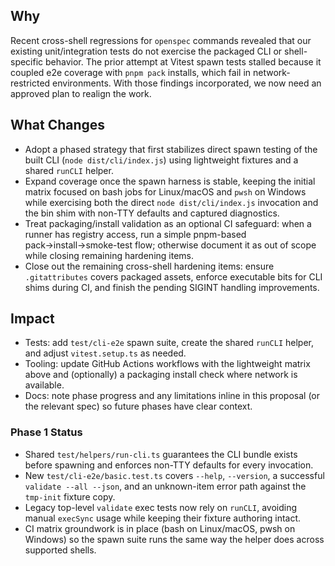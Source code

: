 ## Why
Recent cross-shell regressions for `openspec` commands revealed that our existing unit/integration tests do not exercise the packaged CLI or shell-specific behavior. The prior attempt at Vitest spawn tests stalled because it coupled e2e coverage with `pnpm pack` installs, which fail in network-restricted environments. With those findings incorporated, we now need an approved plan to realign the work.

## What Changes
- Adopt a phased strategy that first stabilizes direct spawn testing of the built CLI (`node dist/cli/index.js`) using lightweight fixtures and a shared `runCLI` helper.
- Expand coverage once the spawn harness is stable, keeping the initial matrix focused on bash jobs for Linux/macOS and `pwsh` on Windows while exercising both the direct `node dist/cli/index.js` invocation and the bin shim with non-TTY defaults and captured diagnostics.
- Treat packaging/install validation as an optional CI safeguard: when a runner has registry access, run a simple pnpm-based pack→install→smoke-test flow; otherwise document it as out of scope while closing remaining hardening items.
- Close out the remaining cross-shell hardening items: ensure `.gitattributes` covers packaged assets, enforce executable bits for CLI shims during CI, and finish the pending SIGINT handling improvements.

## Impact
- Tests: add `test/cli-e2e` spawn suite, create the shared `runCLI` helper, and adjust `vitest.setup.ts` as needed.
- Tooling: update GitHub Actions workflows with the lightweight matrix above and (optionally) a packaging install check where network is available.
- Docs: note phase progress and any limitations inline in this proposal (or the relevant spec) so future phases have clear context.

### Phase 1 Status
- Shared `test/helpers/run-cli.ts` guarantees the CLI bundle exists before spawning and enforces non-TTY defaults for every invocation.
- New `test/cli-e2e/basic.test.ts` covers `--help`, `--version`, a successful `validate --all --json`, and an unknown-item error path against the `tmp-init` fixture copy.
- Legacy top-level `validate` exec tests now rely on `runCLI`, avoiding manual `execSync` usage while keeping their fixture authoring intact.
- CI matrix groundwork is in place (bash on Linux/macOS, pwsh on Windows) so the spawn suite runs the same way the helper does across supported shells.
